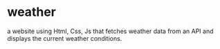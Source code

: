 # weather
a website using Html, Css, Js that fetches weather data from an API and displays the current weather conditions.
